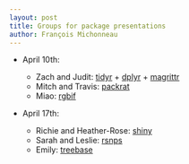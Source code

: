 ```yaml
---
layout: post
title: Groups for package presentations
author: François Michonneau
---
```


* April 10th:
  - Zach and Judit:
  [tidyr](http://cran.r-project.org/web/packages/tidyr/index.html) +
  [dplyr](http://cran.r-project.org/web/packages/dplyr/index.html) +
  [magrittr](http://cran.r-project.org/web/packages/magrittr/index.html)
  - Mitch and Travis: [packrat](http://cran.r-project.org/web/packages/packrat/index.html)
  - Miao: [rgbif](http://cran.r-project.org/web/packages/rgbif/index.html)

* April 17th:
  - Richie and Heather-Rose: [shiny](http://cran.r-project.org/web/packages/shiny/index.html)
  - Sarah and Leslie: [rsnps](http://cran.r-project.org/web/packages/rentrez/index.html)
  - Emily: [treebase](cran.r-project.org/web/packages/treebase/index.html)

